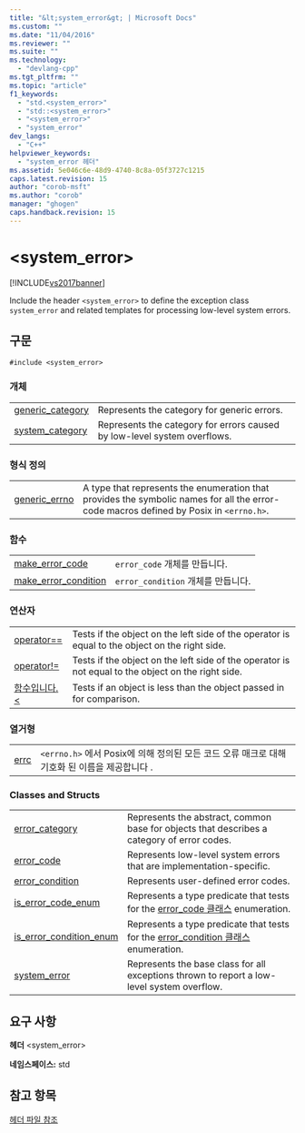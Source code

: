 ```yaml
---
title: "&lt;system_error&gt; | Microsoft Docs"
ms.custom: ""
ms.date: "11/04/2016"
ms.reviewer: ""
ms.suite: ""
ms.technology: 
  - "devlang-cpp"
ms.tgt_pltfrm: ""
ms.topic: "article"
f1_keywords: 
  - "std.<system_error>"
  - "std::<system_error>"
  - "<system_error>"
  - "system_error"
dev_langs: 
  - "C++"
helpviewer_keywords: 
  - "system_error 헤더"
ms.assetid: 5e046c6e-48d9-4740-8c8a-05f3727c1215
caps.latest.revision: 15
author: "corob-msft"
ms.author: "corob"
manager: "ghogen"
caps.handback.revision: 15
---
```

# &lt;system_error&gt;
[!INCLUDE[vs2017banner](../assembler/inline/includes/vs2017banner.md)]

Include the header `<system_error>` to define the exception class `system_error` and related templates for processing low\-level system errors.  
  
## 구문  
  
```  
#include <system_error>  
```  
  
### 개체  
  
|||  
|-|-|  
|[generic\_category](../Topic/generic_category.md)|Represents the category for generic errors.|  
|[system\_category](../Topic/system_category.md)|Represents the category for errors caused by low\-level system overflows.|  
  
### 형식 정의  
  
|||  
|-|-|  
|[generic\_errno](../Topic/generic_errno.md)|A type that represents the enumeration that provides the symbolic names for all the error\-code macros defined by Posix in `<errno.h>`.|  
  
### 함수  
  
|||  
|-|-|  
|[make\_error\_code](../Topic/make_error_code.md)|`error_code` 개체를 만듭니다.|  
|[make\_error\_condition](../Topic/make_error_condition.md)|`error_condition` 개체를 만듭니다.|  
  
### 연산자  
  
|||  
|-|-|  
|[operator\=\=](../Topic/operator==%20\(%3Csystem_error%3E\).md)|Tests if the object on the left side of the operator is equal to the object on the right side.|  
|[operator\!\=](../Topic/operator!=%20\(%3Csystem_error%3E\).md)|Tests if the object on the left side of the operator is not equal to the object on the right side.|  
|[함수입니다.\<](../Topic/operator%3C%20\(%3Csystem_error%3E\).md)|Tests if an object is less than the object passed in for comparison.|  
  
### 열거형  
  
|||  
|-|-|  
|[errc](../Topic/errc%20Enumeration.md)|`<errno.h>` 에서 Posix에 의해 정의된 모든 코드 오류 매크로 대해 기호화 된 이름을 제공합니다   .|  
  
### Classes and Structs  
  
|||  
|-|-|  
|[error\_category](../standard-library/error-category-class.md)|Represents the abstract, common base for objects that describes a category of error codes.|  
|[error\_code](../standard-library/error-code-class.md)|Represents low\-level system errors that are implementation\-specific.|  
|[error\_condition](../standard-library/error-condition-class.md)|Represents user\-defined error codes.|  
|[is\_error\_code\_enum](../standard-library/is-error-code-enum-class.md)|Represents a type predicate that tests for the [error\_code 클래스](../standard-library/error-code-class.md) enumeration.|  
|[is\_error\_condition\_enum](../standard-library/is-error-condition-enum-class.md)|Represents a type predicate that tests for the [error\_condition 클래스](../standard-library/error-condition-class.md) enumeration.|  
|[system\_error](../standard-library/system-error-class.md)|Represents the base class for all exceptions thrown to report a low\-level system overflow.|  
  
## 요구 사항  
 **헤더** \<system\_error\>  
  
 **네임스페이스:** std  
  
## 참고 항목  
 [헤더 파일 참조](../standard-library/cpp-standard-library-header-files.md)